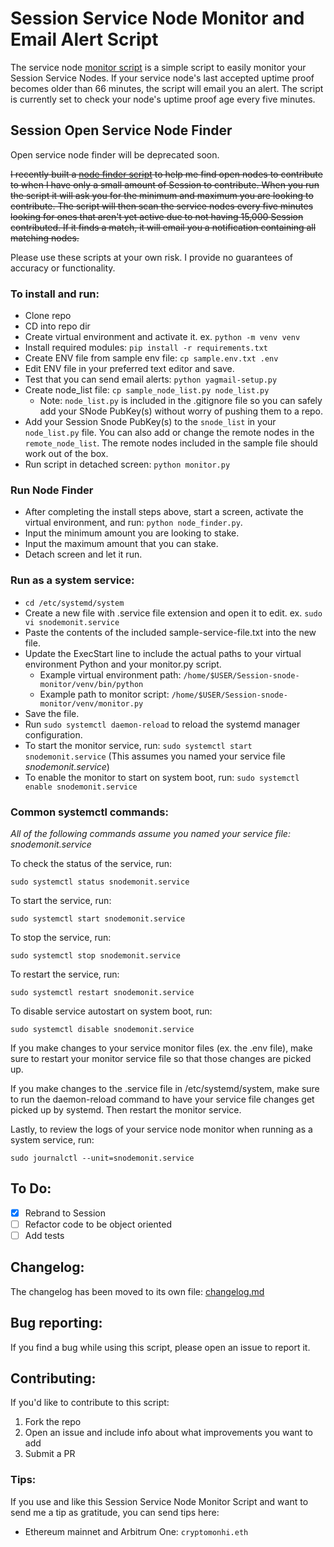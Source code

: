 # Session Service Node Monitor and Email Alert Script

The service node [monitor script](monitor.py) is a simple script to easily monitor your Session Service Nodes. If your
service node's last accepted uptime proof becomes older than 66 minutes, the script will email you an alert. The script
is currently set to check your node's uptime proof age every five minutes.

## Session Open Service Node Finder

Open service node finder will be deprecated soon.

~~I recently built a [node finder script](node_finder.py) to help me find open nodes to contribute to when I have only a
small amount of Session to contribute. When you run the script it will ask you for the minimum and maximum you are looking
to contribute. The script will then scan the service nodes every five minutes looking for ones that aren't yet active
due to not having 15,000 Session contributed. If it finds a match, it will email you a notification containing all
matching nodes.~~

Please use these scripts at your own risk. I provide no guarantees of accuracy or functionality.


### To install and run:
 - Clone repo
 - CD into repo dir
 - Create virtual environment and activate it. ex. `python -m venv venv`
 - Install required modules: `pip install -r requirements.txt`
 - Create ENV file from sample env file: `cp sample.env.txt .env`
 - Edit ENV file in your preferred text editor and save.
 - Test that you can send email alerts: `python yagmail-setup.py`
 - Create node_list file: `cp sample_node_list.py node_list.py`
   - Note: `node_list.py` is included in the .gitignore file so you can safely add your SNode PubKey(s) without worry of pushing them to a repo.
 - Add your Session Snode PubKey(s) to the `snode_list` in your `node_list.py` file. You can also add or change the remote nodes in the `remote_node_list`. The remote nodes included in the sample file should work out of the box.   
 - Run script in detached screen: `python monitor.py`

### Run Node Finder
 - After completing the install steps above, start a screen, activate the virtual environment, and run: `python node_finder.py`.
 - Input the minimum amount you are looking to stake.
 - Input the maximum amount that you can stake.
 - Detach screen and let it run.

### Run as a system service:
 - `cd /etc/systemd/system`
 - Create a new file with .service file extension and open it to edit. ex. `sudo vi snodemonit.service`
 - Paste the contents of the included sample-service-file.txt into the new file.
 - Update the ExecStart line to include the actual paths to your virtual environment Python and your monitor.py script.
   - Example virtual environment path: `/home/$USER/Session-snode-monitor/venv/bin/python`
   - Example path to monitor script: `/home/$USER/Session-snode-monitor/venv/monitor.py`
 - Save the file.
 - Run `sudo systemctl daemon-reload` to reload the systemd manager configuration.
 - To start the monitor service, run: `sudo systemctl start snodemonit.service` (This assumes you named your service file *snodemonit.service*)
 - To enable the monitor to start on system boot, run: `sudo systemctl enable snodemonit.service`


### Common systemctl commands:

*All of the following commands assume you named your service file: snodemonit.service*

To check the status of the service, run:

`sudo systemctl status snodemonit.service`

To start the service, run:

`sudo systemctl start snodemonit.service`

To stop the service, run:

`sudo systemctl stop snodemonit.service`

To restart the service, run:

`sudo systemctl restart snodemonit.service`

To disable service autostart on system boot, run: 

`sudo systemctl disable snodemonit.service`

If you make changes to your service monitor files (ex. the .env file), make sure to restart your monitor service file so that those changes are picked up.

If you make changes to the .service file in /etc/systemd/system, make sure to run the daemon-reload command to have your service file changes get picked up by systemd. Then restart the monitor service.

Lastly, to review the logs of your service node monitor when running as a system service, run:

`sudo journalctl --unit=snodemonit.service`


## To Do:
 - [x] Rebrand to Session
 - [ ] Refactor code to be object oriented
 - [ ] Add tests

## Changelog:

The changelog has been moved to its own file: [changelog.md](changelog.md)

## Bug reporting:

If you find a bug while using this script, please open an issue to report it.

## Contributing:

If you'd like to contribute to this script:
 1. Fork the repo
 1. Open an issue and include info about what improvements you want to add
 1. Submit a PR

### Tips:

If you use and like this Session Service Node Monitor Script and want to send me a tip as gratitude, you can send tips here:

- Ethereum mainnet and Arbitrum One: `cryptomonhi.eth`
